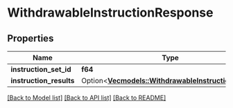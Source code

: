 # WithdrawableInstructionResponse

## Properties

Name | Type | Description | Notes
------------ | ------------- | ------------- | -------------
**instruction_set_id** | **f64** |  | 
**instruction_results** | Option<[**Vec<models::WithdrawableInstructionResult>**](WithdrawableInstructionResult.md)> |  | [optional]

[[Back to Model list]](../README.md#documentation-for-models) [[Back to API list]](../README.md#documentation-for-api-endpoints) [[Back to README]](../README.md)



